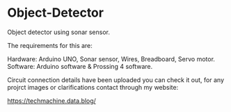 # Object-Detector
Object detector using sonar sensor.

The requirements for this are:

Hardware: Arduino UNO, Sonar sensor, Wires, Breadboard, Servo motor.
Software: Arduino software & Prossing 4 software.

Circuit connection details have been uploaded you can check it out, for any projrct images or clarifications contact through my website:

https://techmachine.data.blog/
